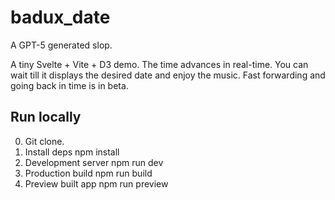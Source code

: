 # badux_date

A GPT-5 generated slop.

A tiny Svelte + Vite + D3 demo. The time advances in real-time.
You can wait till it displays the desired date and enjoy the music.
Fast forwarding and going back in time is in beta.

## Run locally

0. Git clone.
1. Install deps
	npm install
2. Development server
	npm run dev
3. Production build
	npm run build
4. Preview built app
	npm run preview


